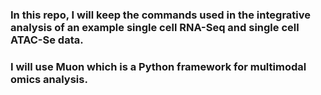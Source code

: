 ### In this repo, I will keep the commands used in the integrative analysis of an example single cell RNA-Seq and single cell ATAC-Se data.
### I will use Muon which is a Python framework for multimodal omics analysis.
